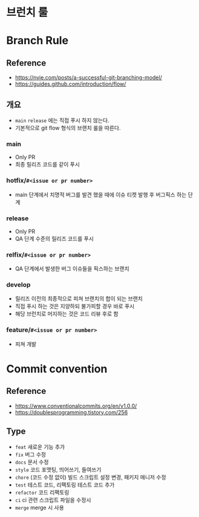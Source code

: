 # 브런치 룰

# Branch Rule
## Reference
- https://nvie.com/posts/a-successful-git-branching-model/
- https://guides.github.com/introduction/flow/

## 개요
- `main` `release` 에는 직접 푸시 하지 않는다.
- 기본적으로 git flow 형식의 브랜치 룰을 따른다.

### main
- Only PR
- 최종 릴리즈 코드를 같이 푸시

### hotfix/`#<issue or pr number>`
- main 단계에서 치명적 버그를 발견 했을 때에 이슈 티켓 발행 후 버그픽스 하는 단계

### release
- Only PR
- QA 단계 수준의 릴리즈 코드를 푸시

### relfix/`#<issue or pr number>`
- QA 단계에서 발생한 버그 이슈들을 픽스하는 브랜치

### develop
- 릴리즈 이전의 최종적으로 피쳐 브랜치의 합이 되는 브랜치
- 직접 푸시 하는 것은 지양하되 불가피할 경우 바로 푸시
- 해당 브런치로 머지하는 것은 코드 리뷰 후로 함

### feature/`#<issue or pr number>`
- 피쳐 개발

# Commit convention

## Reference
- https://www.conventionalcommits.org/en/v1.0.0/
- https://doublesprogramming.tistory.com/256

## Type
- `feat` 새로운 기능 추가
- `fix` 버그 수정
- `docs` 문서 수정
- `style` 코드 포맷팅, 띄어쓰기, 들여쓰기
- `chore` (코드 수정 없이) 빌드 스크립트 설정 변경, 패키지 매니저 수정
- `test` 테스트 코드, 리팩토링 테스트 코드 추가
- `refactor` 코드 리팩토링
- `ci` ci 관련 스크립트 파일을 수정시
- `merge` merge 시 사용